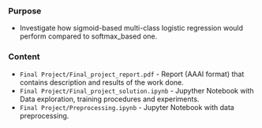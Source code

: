 ### Purpose 
- Investigate how sigmoid-based multi-class logistic regression would perform compared to softmax_based one.

### Content
- `Final Project/Final_project_report.pdf` - Report (AAAI format) that contains description and results of the work done.
- `Final Project/Final_project_solution.ipynb` - Jupyther Notebook with Data exploration, training procedures and experiments.
- `Final Project/Preprocessing.ipynb` - Jupyter Notebook with data preprocessing.

